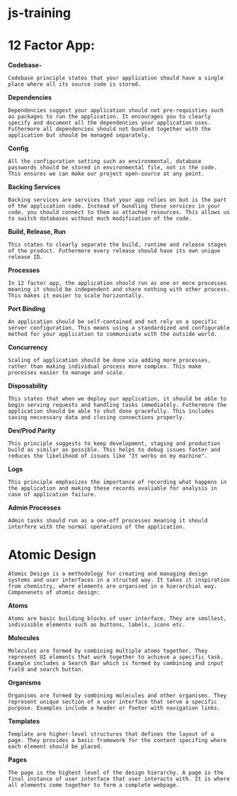 # js-training

# 12 Factor App:

**Codebase-**

    Codebase principle states that your application should have a single place where all its source code is stored.

**Dependencies**

    Dependencies suggest your application should not pre-requisties such as packages to run the application. It encourages you to clearly specify and document all the dependencies your application uses. Futhermore all dependencies should not bundled together with the application but should be managed separately.

**Config**

    All the configuration setting such as environmental, database passwords should be stored in environmental file, not in the code. This ensures we can make our project open-source at any point.

**Backing Services**

    Backing services are services that your app relies on but is the part of the application code. Instead of bundling these services in your code, you should connect to them as attached resources. This allows us to switch databases without much modification of the code.

**Build, Release, Run**

    This states to clearly separate the build, runtime and release stages of the product. Futhermore every release should have its own unique release ID.

**Processes**

    In 12 factor app, the application should run as one or more processes meaning it should be independent and share nothing with other process. This makes it easier to scale horizontally.

**Port Binding**

    An application should be self-contained and not rely on a specific server configuration. This means using a standardized and configurable method for your application to communicate with the outside world.

**Concurrency**

    Scaling of application should be done via adding more processes, rather than making individual process more complex. This make processes easier to manage and scale.

**Disposability**

    This states that when we deploy our application, it should be able to begin serving requests and handling tasks immediately. Futhermore the application should be able to shut done gracefully. This includes saving neccessary data and closing connections properly.

**Dev/Prod Parity**

    This principle suggests to keep development, staging and production build as similar as possible. This helps to debug issues faster and reduces the likelihood of issues like "It works on my machine".

**Logs**

    This principle emphasizes the importance of recording what happens in the application and making these records avaliable for analysis in case of application failure.

**Admin Processes**

    Admin tasks should run as a one-off processes meaning it should interfere with the normal operations of the application.

# Atomic Design

    Atomic Design is a methodology for creating and managing design systems and user interfaces in a structed way. It takes it inspiration from chemistry, where elements are organised in a hierarchial way. Componenets of atomic design:

**Atoms**

    Atoms are basic building blocks of user interface. They are smallest, indivisible elements such as buttons, labels, icons etc.

**Molecules**

    Molecules are formed by combining multiple atoms together. They represent UI elements that work together to achieve a specific task. Example includes a Search Bar which is formed by combining and input field and search button.

**Organisms**

    Organisms are formed by combining molecules and other organisms. They represent unique section of a user interface that serve a specific purpose. Examples include a header or footer with navigation links.

**Templates**

    Template are higher-level structures that defines the layout of a page. They provides a basic framework for the content specifing where each element should be placed.

**Pages**

    The page is the highest level of the design hierarchy. A page is the final instance of user interface that user interacts with. It is where all elements come together to form a complete webpage.
